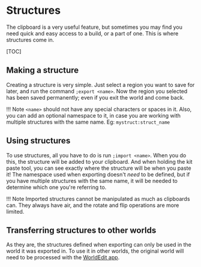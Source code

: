 # Structures

The clipboard is a very useful feature, but sometimes you may find you need quick and easy access to a build, or a part of one. This is where structures come in.

[TOC]

## Making a structure

Creating a structure is very simple. Just select a region you want to save for later, and run the command `;export <name>`. Now the region you selected has been saved permanently; even if you exit the world and come back.

!!! Note
`<name>` should not have any special characters or spaces in it. Also, you can add an optional namespace to it, in case you are working with multiple structures with the same name. Eg: `mystruct:struct_name`

## Using structures

To use structures, all you have to do is run `;import <name>`. When you do this, the structure will be added to your clipboard. And when holding the kit paste tool, you can see exactly where the structure will be when you paste it! The namespace used when exporting doesn't _need_ to be defined, but if you have multiple structures with the same name, it will be needed to determine which one you're referring to.

!!! Note
Imported structures cannot be manipulated as much as clipboards can. They always have air, and the rotate and flip operations are more limited.

## Transferring structures to other worlds

As they are, the structures defined when exporting can only be used in the world it was exported in. To use it in other worlds, the original world will need to be processed with the [WorldEdit app](worldedit_app.md).
